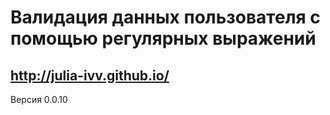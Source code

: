 Валидация данных пользователя с помощью регулярных выражений
===

http://julia-ivv.github.io/
----
Версия 0.0.10